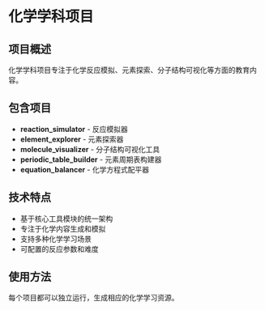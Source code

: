 # 化学学科项目

## 项目概述
化学学科项目专注于化学反应模拟、元素探索、分子结构可视化等方面的教育内容。

## 包含项目
- **reaction_simulator** - 反应模拟器
- **element_explorer** - 元素探索器
- **molecule_visualizer** - 分子结构可视化工具
- **periodic_table_builder** - 元素周期表构建器
- **equation_balancer** - 化学方程式配平器

## 技术特点
- 基于核心工具模块的统一架构
- 专注于化学内容生成和模拟
- 支持多种化学学习场景
- 可配置的反应参数和难度

## 使用方法
每个项目都可以独立运行，生成相应的化学学习资源。
